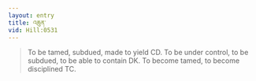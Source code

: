 ```yaml
---
layout: entry
title: འཆུན་
vid: Hill:0531
---
```

> To be tamed, subdued, made to yield CD\. To be under control, to be subdued, to be able to contain DK\. To become tamed, to become disciplined TC\.


